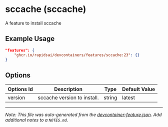 
# sccache (sccache)

A feature to install sccache

## Example Usage

```json
"features": {
    "ghcr.io/rapidsai/devcontainers/features/sccache:23": {}
}
```

## Options

| Options Id | Description | Type | Default Value |
|-----|-----|-----|-----|
| version | sccache version to install. | string | latest |



---

_Note: This file was auto-generated from the [devcontainer-feature.json](https://github.com/rapidsai/devcontainers/blob/main/features/src/sccache/devcontainer-feature.json).  Add additional notes to a `NOTES.md`._
